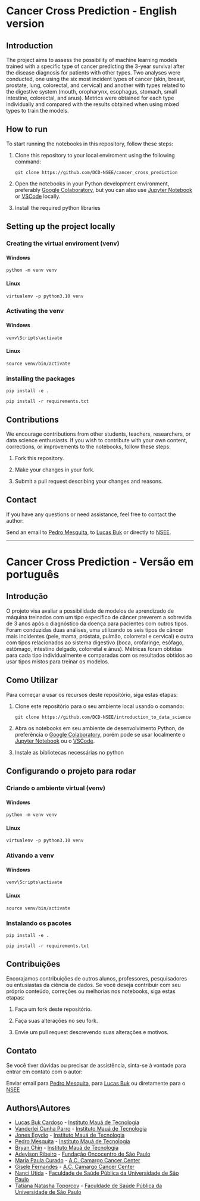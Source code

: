 # Cancer Cross Prediction - English version


## **Introduction**

The project aims to assess the possibility of machine learning models trained with a specific type of cancer predicting the 3-year survival after the disease diagnosis for patients with other types. Two analyses were conducted, one using the six most incident types of cancer (skin, breast, prostate, lung, colorectal, and cervical) and another with types related to the digestive system (mouth, oropharynx, esophagus, stomach, small intestine, colorectal, and anus). Metrics were obtained for each type individually and compared with the results obtained when using mixed types to train the models.

## How to run

To start running the notebooks in this repository, follow these steps:

1. Clone this repository to your local enviroment using the following command:

    ```git clone https://github.com/DCD-NSEE/cancer_cross_prediction```


2. Open the notebooks in your Python development environment, preferably [Google Colaboratory](https://research.google.com/colaboratory/), but you can also use [Jupyter Notebook](https://jupyter.org/) or [VSCode](https://code.visualstudio.com/) locally.

3. Install the required python libraries
   
## Setting up the project locally

### Creating the virtual enviroment (venv)

#### Windows

```console
python -m venv venv
```

#### Linux

```
virtualenv -p python3.10 venv
```

### Activating the venv

#### Windows

```console
venv\Scripts\activate
```

#### Linux

```console
source venv/bin/activate
```

### installing the packages

```console
pip install -e .

pip install -r requirements.txt
```

## Contributions

We encourage contributions from other students, teachers, researchers, or data science enthusiasts. If you wish to contribute with your own content, corrections, or improvements to the notebooks, follow these steps:

1. Fork this repository.

2. Make your changes in your fork.

3. Submit a pull request describing your changes and reasons.

## Contact

If you have any questions or need assistance, feel free to contact the author:

Send an email to [Pedro Mesquita](mailto:pedro.gjmesquita@gmail.com), to [Lucas Buk](maailto:lucasbukcardoso@gmail.com) or directly to [NSEE](mailto:nsee@maua.br).

---

# Cancer Cross Prediction - Versão em português


## **Introdução**

O projeto visa avaliar a possibilidade de modelos de aprendizado de máquina treinados com um tipo específico de câncer preverem a sobrevida de 3 anos após o diagnóstico da doença para pacientes com outros tipos. Foram conduzidas duas análises, uma utilizando os seis tipos de câncer mais incidentes (pele, mama, próstata, pulmão, colorretal e cervical) e outra com tipos relacionados ao sistema digestivo (boca, orofaringe, esôfago, estômago, intestino delgado, colorretal e ânus). Métricas foram obtidas para cada tipo individualmente e comparadas com os resultados obtidos ao usar tipos mistos para treinar os modelos.

## Como Utilizar

Para começar a usar os recursos deste repositório, siga estas etapas:

1. Clone este repositório para o seu ambiente local usando o comando:

    ```git clone https://github.com/DCD-NSEE/introduction_to_data_science```


2. Abra os notebooks em seu ambiente de desenvolvimento Python, de preferência o [Google Colaboratory](https://research.google.com/colaboratory/), porém pode se usar localmente o [Jupyter Notebook](https://jupyter.org/) ou o [VSCode](https://code.visualstudio.com/).

3. Instale as bibliotecas necessárias no python
   
## Configurando o projeto para rodar

### Criando o ambiente virtual (venv)

#### Windows

```console
python -m venv venv
```

#### Linux

```
virtualenv -p python3.10 venv
```

### Ativando a venv

#### Windows

```console
venv\Scripts\activate
```

#### Linux

```console
source venv/bin/activate
```

### Instalando os pacotes

```console
pip install -e .

pip install -r requirements.txt
```

## Contribuições

Encorajamos contribuições de outros alunos, professores, pesquisadores ou entusiastas da ciência de dados. Se você deseja contribuir com seu próprio conteúdo, correções ou melhorias nos notebooks, siga estas etapas:

1. Faça um fork deste repositório.

2. Faça suas alterações no seu fork.

3. Envie um pull request descrevendo suas alterações e motivos.

## Contato

Se você tiver dúvidas ou precisar de assistência, sinta-se à vontade para entrar em contato com o autor:

Enviar email para [Pedro Mesquita](mailto:pedro.gjmesquita@gmail.com), para [Lucas Buk](maailto:lucasbukcardoso@gmail.com) ou diretamente para o [NSEE](mailto:nsee@maua.br)

## **Authors\Autores**

* [Lucas Buk Cardoso](https://www.linkedin.com/in/lucas-buk-cardoso-b52189294/) - [Instituto Mauá de Tecnologia](https://www.maua.br/)
* [Vanderlei Cunha Parro](https://www.linkedin.com/in/vparro/) - [Instituto Mauá de Tecnologia](https://www.maua.br/)
* [Jones Egydio](https://www.linkedin.com/in/jones-egydio-msc-3300359/) - [Instituto Mauá de Tecnologia](https://www.maua.br/)
* [Pedro Mesquita](https://www.linkedin.com/in/pedro-mesquita-917252258/) - [Instituto Mauá de Tecnologia](https://www.maua.br/)
* [Bryan Chin]() - [Instituto Mauá de Tecnologia](https://www.maua.br/)
* [Adeylson Ribeiro](https://www.linkedin.com/in/adeylson-ribeiro-phd-13169514/) - [Fundação Oncocentro de São Paulo](https://fosp.saude.sp.gov.br/)
* [Maria Paula Curado](https://accamargo.org.br/pesquisador/maria-paula-curado) - [A.C. Camargo Cancer Center](https://accamargo.org.br/)
* [Gisele Fernandes](https://accamargo.org.br/pesquisador/gisele-aparecida-fernandes) - [A.C. Camargo Cancer Center](https://accamargo.org.br/)
* [Nanci Utida](https://www.linkedin.com/in/nanciutida/) - [Faculdade de Saúde Pública da Universidade de São Paulo](https://www.fsp.usp.br/site/)
* [Tatiana Natasha Toporcov](https://www.linkedin.com/in/tatiana-toporcov-6b94b3a/) - [Faculdade de Saúde Pública da Universidade de São Paulo](https://www.fsp.usp.br/site/)
